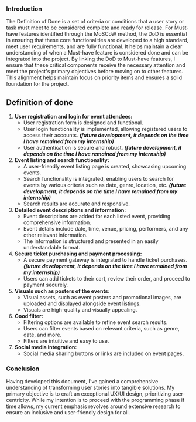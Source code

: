 ### Introduction

<span dir="">The Definition of Done is a set of criteria or conditions that a user story or task must meet to be considered complete and ready for release. For Must-have features identified through the MoSCoW method, the DoD is essential in ensuring that these core functionalities are developed to a high standard, meet user requirements, and are fully functional. It helps maintain a clear understanding of when a Must-have feature is considered done and can be integrated into the project. By linking the DoD to Must-have features, I ensure that these critical components receive the necessary attention and meet the project's primary objectives before moving on to other features. This alignment helps maintain focus on priority items and ensures a solid foundation for the project.</span>

## Definition of done

1. **User registration and login for event attendees:**
   * User registration form is designed and functional.
   * User login functionality is implemented, allowing registered users to access their accounts. **_(future development, it depends on the time I have remained from my internship)_**
   * User authentication is secure and robust. **_(future development, it depends on the time I have remained from my internship)_**
2. **Event listing and search functionality:**
   * A user-friendly event listing page is created, showcasing upcoming events.
   * Search functionality is integrated, enabling users to search for events by various criteria such as date, genre, location, etc. **_(future development, it depends on the time I have remained from my internship)_**
   * Search results are accurate and responsive.
3. **Detailed event descriptions and information:**
   * Event descriptions are added for each listed event, providing comprehensive information.
   * Event details include date, time, venue, pricing, performers, and any other relevant information.
   * The information is structured and presented in an easily understandable format.
4. **Secure ticket purchasing and payment processing:**
   * A secure payment gateway is integrated to handle ticket purchases. **_(future development, it depends on the time I have remained from my internship)_**
   * Users can add tickets to their cart, review their order, and proceed to payment securely.
5. **Visuals such as posters of the events:**
   * Visual assets, such as event posters and promotional images, are uploaded and displayed alongside event listings.
   * Visuals are high-quality and visually appealing.
6. **Good filter:**
   * Filtering options are available to refine event search results.
   * Users can filter events based on relevant criteria, such as genre, date, and more.
   * Filters are intuitive and easy to use.
7. **Social media integration:**
   * Social media sharing buttons or links are included on event pages.

### Conclusion

<span dir="">Having developed this document, I've gained a comprehensive understanding of transforming user stories into tangible solutions. My primary objective is to craft an exceptional UX/UI design, prioritizing user-centricity. While my intention is to proceed with the programming phase if time allows, my current emphasis revolves around extensive research to ensure an inclusive and user-friendly design for all.</span>